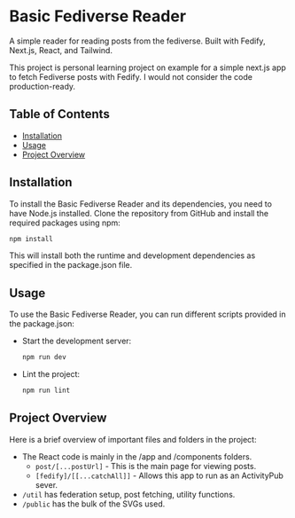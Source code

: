 # Basic Fediverse Reader

A simple reader for reading posts from the fediverse. Built with Fedify, Next.js, React, and Tailwind.

This project is personal learning project on example for a simple next.js app to fetch Fediverse posts with Fedify. I would not consider the code production-ready.

## Table of Contents

- [Installation](#installation)
- [Usage](#usage)
- [Project Overview](#project-overview)

## Installation

To install the Basic Fediverse Reader and its dependencies, you need to have Node.js installed. Clone the repository from GitHub and install the required packages using npm:

```sh
npm install
```

This will install both the runtime and development dependencies as specified in the package.json file.

## Usage

To use the Basic Fediverse Reader, you can run different scripts provided in the package.json:

- Start the development server:  

  ```sh
  npm run dev
  ```

- Lint the project:  

  ```sh
  npm run lint
  ```

## Project Overview

Here is a brief overview of important files and folders in the project:

- The React code is mainly in the /app and /components folders.
  - `post/[...postUrl]` - This is the main page for viewing posts.
  - `[fedify]/[[...catchAll]]` - Allows this app to run as an ActivityPub sever.
- `/util` has federation setup, post fetching, utility functions.
- `/public` has the bulk of the SVGs used.
